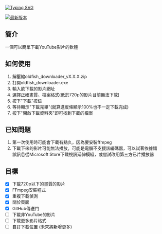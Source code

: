 [![Typing SVG](https://readme-typing-svg.demolab.com?font=Ubuntu&size=70&duration=2000&pause=200&color=00A6DA&center=true&vCenter=true&multiline=true&width=1000&height=200&lines=oldfish+Video+Downloader;-%E7%94%B1%E8%80%81%E9%AD%9A%E8%A3%BD%E4%BD%9C)](https://git.io/typing-svg)

[![最新版本](https://img.shields.io/github/v/release/oldfish101240/oldfish-Video-Downloader?label=最新版本)](https://github.com/oldfish101240/oldfish-Video-Downloader/releases)


## 簡介
一個可以簡單下載YouTube影片的軟體  

## 如何使用  
1. 解壓縮oldfish_downloader_vX.X.X.zip  
2. 打開oldfish_downloader.exe  
3. 輸入欲下載的影片網址  
4. 選擇正確畫質、檔案格式(低於720p的影片目前無法下載)  
5. 按下"下載"按鈕  
6. 等待顯示"下載完畢"(就算進度條顯示100%也不一定下載完成)  
7. 按下"開啟下載資料夾"即可找到下載的檔案  

## 已知問題   
1. 第一次使用時可能會下載有點久，因為要安裝ffmpeg  
2. 下載下來的影片可能無法播放，可能是電腦不支援該編碼器，可以試著依據錯誤訊息從Microsoft Store下載視訊延伸模組，或嘗試改用第三方已片播放器

## 目標
- [x] 下載720p以下的畫質的影片
- [x] FFmpeg安裝程式
- [x] 重複下載偵測
- [x] 關於頁面
- [x] GitHub傳送門
- [ ] 下載非YouTube的影片
- [ ] 下載更多影片格式
- [ ] 自訂下載位置
(未來將新增更多)

